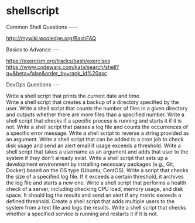 # shellscript


Common Shell Questions ----

http://mywiki.wooledge.org/BashFAQ


Basics to Advance ---

https://exercism.org/tracks/bash/exercises
https://www.codewars.com/kata/search/shell?q=&beta=false&order_by=rank_id%20asc


DevOps Questions --- 

Write a shell script that prints the current date and time.   
Write a shell script that creates a backup of a directory specified by the user.
Write a shell script that counts the number of files in a given directory and outputs whether there are more files than a specified number.
Write a shell script that checks if a specific process is running and starts it if it is not.
Write a shell script that parses a log file and counts the occurrences of a specific error message.
Write a shell script to reverse a string provided as an argument.
Write a shell script that can be added to a cron job to check disk usage and send an alert email if usage exceeds a threshold.
Write a shell script that takes a username as an argument and adds that user to the system if they don't already exist.
Write a shell script that sets up a development environment by installing necessary packages (e.g., Git, Docker) based on the OS type (Ubuntu, CentOS).
Write a script that checks the size of a specified log file. If it exceeds a certain threshold, it archives the log file and starts a new one.
Write a shell script that performs a health check of a server, including checking CPU load, memory usage, and disk space. It should log the results and send an alert if any metric exceeds a defined threshold.
Create a shell script that adds multiple users to the system from a text file and logs the results.
 Write a shell script that checks whether a specified service is running and restarts it if it is not.
 